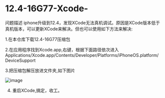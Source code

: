# 12.4-16G77-Xcode-
问题描述
iphone升级到12.4，发现XCode无法真机调试。原因是XCode版本低于真机版本，可以更新XCode来解决。但也可以使用如下方法来解决:

1.在本仓库下载12.4-16G77压缩包

2.在应用程序找到Xcode.app,右键，根据下面路径依次进入
  Applications/Xcode.app/Contents/Developer/Platforms/iPhoneOS.platform/DeviceSupport
  
3.把压缩包解压放进文件夹,如下图片

![image](https://github.com/wzdh12/12.4-16G77-Xcode-/blob/master/images/wechat_image.png)

4. 重启XCode,搞定，收工。
